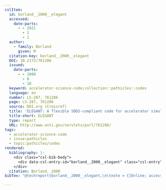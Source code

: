 ```yaml
---
cslItem:
  id: borland__2000__elegant
  accessed:
    date-parts:
      - - 2021
        - 1
        - 1
  author:
    - family: Borland
      given: M
  citation-key: borland__2000__elegant
  DOI: 10.2172/761286
  issued:
    date-parts:
      - - 2000
        - 8
        - 18
  keyword: accelerator-science-code;collection::pathicles::codes
  language: en
  number: LS-287, 761286
  page: LS-287, 761286
  source: DOI.org (Crossref)
  title: 'ELEGANT: A flexible SDDS-compliant code for accelerator simulation'
  title-short: ELEGANT
  type: report
  URL: http://www.osti.gov/servlets/purl/761286/
tags:
  - accelerator-science-code
  - issue:pathicles
  - topic:pathicles/codes
rendered:
  bibliography: |-
    <div class="csl-bib-body">
      <div data-csl-entry-id="borland__2000__elegant" class="csl-entry">Borland, M. 2000 <i>ELEGANT: A flexible SDDS-compliant code for accelerator simulation</i>. LS-287, 761286, p. LS-287, 761286. doi:10.2172/761286.</div>
    </div>
  citation: Borland, 2000
bibTex: "@techreport{borland__2000__elegant,\n\tnote = {[Online; accessed 2021-01-01]},\n\tauthor = {Borland, M},\n\tyear = {2000},\n\tmonth = {aug 18},\n\tnumber = {LS-287, 761286},\n\tpages = {LS--287, 761286},\n\ttitle = {ELEGANT: A flexible {SDDS}-compliant code for accelerator simulation},\n\thowpublished = {http://www.osti.gov/servlets/purl/761286/},\n}\n\n"

---
```

